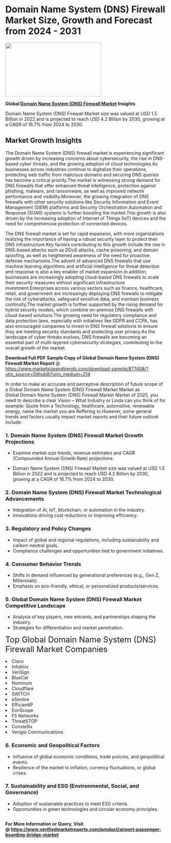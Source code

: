 <H1>Domain Name System (DNS) Firewall Market Size, Growth and Forecast from 2024 - 2031</H1><img class="aligncenter size-medium wp-image-584254" src="https://thirdeyenews.in/wp-content/uploads/2024/09/Global-Market-Research-300x168.jpeg" alt="" width="300" height="168" /><p><strong>Global&nbsp;<a href="https://www.marketsizeandtrends.com/download-sample/877408/?utm_source=Github8j?utm_medium=214">Domain Name System (DNS) Firewall Market</a> Insights</strong></p><p>Domain Name System (DNS) Firewall Market size was valued at USD 1.5 Billion in 2022 and is projected to reach USD 4.2 Billion by 2030, growing at a CAGR of 16.7% from 2024 to 2030.</p><p><h2>Market Growth Insights</h2> <p>The Domain Name System (DNS) firewall market is experiencing significant growth driven by increasing concerns about cybersecurity, the rise in DNS-based cyber threats, and the growing adoption of cloud technologies.As businesses across industries continue to digitalize their operations, protecting web traffic from malicious domains and securing DNS queries has become a critical priority.The market is witnessing strong demand for DNS firewalls that offer enhanced threat intelligence, protection against phishing, malware, and ransomware, as well as improved network performance and visibility.Moreover, the growing integration of DNS firewalls with other security solutions like Security Information and Event Management (SIEM) platforms and Security Orchestration Automation and Response (SOAR) systems is further boosting the market.This growth is also driven by the increasing adoption of Internet of Things (IoT) devices and the need for comprehensive protection of connected devices. </p> <p>The DNS firewall market is set for rapid expansion, with more organizations realizing the importance of having a robust security layer to protect their DNS infrastructure.Key factors contributing to this growth include the rise in DNS-based attacks such as DDoS attacks, cache poisoning, and domain spoofing, as well as heightened awareness of the need for proactive defense mechanisms.The advent of advanced DNS firewalls that use machine learning algorithms and artificial intelligence for threat detection and response is also a key enabler of market expansion.In addition, businesses are increasingly adopting cloud-based DNS firewalls to scale their security measures without significant infrastructure investment.Enterprises across various sectors such as finance, healthcare, retail, and government are increasingly deploying DNS firewalls to mitigate the risk of cyberattacks, safeguard sensitive data, and maintain business continuity.The market growth is further supported by the rising demand for hybrid security models, which combine on-premise DNS firewalls with cloud-based solutions.The growing need for regulatory compliance and data protection laws, especially with initiatives like GDPR and CCPA, has also encouraged companies to invest in DNS firewall solutions to ensure they are meeting security standards and protecting user privacy.As the landscape of cyber threats evolves, DNS firewalls are becoming an essential part of multi-layered cybersecurity strategies, contributing to the overall growth of the market.</p><p><span class=""><strong>Download Full PDF Sample Copy of Global Domain Name System (DNS) Firewall Market Report</strong> @ <a href="https://www.marketsizeandtrends.com/download-sample/877408/?utm_source=Github8j?utm_medium=214" target="_blank">https://www.marketsizeandtrends.com/download-sample/877408/?utm_source=Github8j?utm_medium=214</a></span></p><p>In order to make an accurate and perceptive description of future scope of a Global&nbsp;Domain Name System (DNS) Firewall Market Market as Global&nbsp;Domain Name System (DNS) Firewall Market Market of 2025, you need to describe a clear Vision &ndash; What Industry or Linda can you think of for example: Quote from a Technology, healthcare, automotive, renewable energy, name the market you are Reffering to.However, some general trends and factors usually impact market reports and their future outlook include:</p><h3>1.&nbsp;<strong>Domain Name System (DNS) Firewall Market Growth Projections</strong></h3><ul><li>Examine market size trends, revenue estimates and CAGR (Compounded Annual Growth Rate) projections.</li><li><p>Domain Name System (DNS) Firewall Market size was valued at USD 1.5 Billion in 2022 and is projected to reach USD 4.2 Billion by 2030, growing at a CAGR of 16.7% from 2024 to 2030.</p></li></ul><h3>2.&nbsp;<strong>Domain Name System (DNS) Firewall Market Technological Advancements</strong></h3><ul><li>Integration of AI, IoT, blockchain, or automation in the industry.</li><li>Innovations driving cost reductions or improving efficiency.</li></ul><h3>3.&nbsp;<strong>Regulatory and Policy Changes</strong></h3><ul><li>Impact of global and regional regulations, including sustainability and carbon-neutral goals.</li><li>Compliance challenges and opportunities tied to government initiatives.</li></ul><h3>4.&nbsp;<strong>Consumer Behavior Trends</strong></h3><ul><li>Shifts in demand influenced by generational preferences (e.g., Gen Z, Millennials).</li><li>Emphasis on eco-friendly, ethical, or personalized products/services.</li></ul><h3>5.&nbsp;<strong>Global Domain Name System (DNS) Firewall Market Competitive Landscape</strong></h3><ul><li>Analysis of key players, new entrants, and partnerships shaping the industry.</li><li>Strategies for differentiation and market penetration.</li></ul><p data-pm-slice="1 1 []"><span style="color: inherit; font-family: inherit; font-size: 25px;">Top Global Domain Name System (DNS) Firewall Market Companies</span></p><div class="" data-test-id=""><p><li>Cisco</li><li> Infoblox</li><li> VeriSign</li><li> BlueCat</li><li> Nominum</li><li> Cloudflare</li><li> SWITCH</li><li> eSentire</li><li> EfficientIP</li><li> EonScope</li><li> F5 Networks</li><li> ThreatSTOP</li><li> Constellix</li><li> Verigio Communications</li></p></div><h3>6.&nbsp;<strong>Economic and Geopolitical Factors</strong></h3><ul><li>Influence of global economic conditions, trade policies, and geopolitical events.</li><li>Resilience of the market to inflation, currency fluctuations, or global crises.</li></ul><h3>7.&nbsp;<strong>Sustainability and ESG (Environmental, Social, and Governance)</strong></h3><ul><li>Adoption of sustainable practices to meet ESG criteria.</li><li>Opportunities in green technologies and circular economy principles.</li></ul><h2><strong style="font-size: 14px;">For More Information or Query, Visit @&nbsp;</strong><a style="background-color: #ffffff; font-size: 14px;" href="https://www.marketsizeandtrends.com/report/domain-name-system-dns-firewall-market/" target="_blank">https://www.verifiedmarketreports.com/product/airport-passenger-boarding-bridge-market</a></h2>